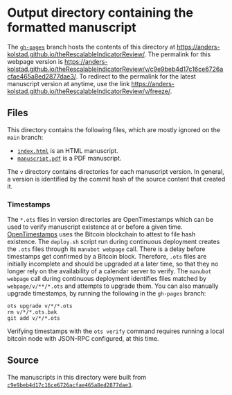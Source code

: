 # Output directory containing the formatted manuscript

The [`gh-pages`](https://github.com/anders-kolstad/theRescalableIndicatorReview/tree/gh-pages) branch hosts the contents of this directory at <https://anders-kolstad.github.io/theRescalableIndicatorReview/>.
The permalink for this webpage version is <https://anders-kolstad.github.io/theRescalableIndicatorReview/v/c9e9beb4d17c16ce6726acfae465a8ed2877dae3/>.
To redirect to the permalink for the latest manuscript version at anytime, use the link <https://anders-kolstad.github.io/theRescalableIndicatorReview/v/freeze/>.

## Files

This directory contains the following files, which are mostly ignored on the `main` branch:

+ [`index.html`](index.html) is an HTML manuscript.
+ [`manuscript.pdf`](manuscript.pdf) is a PDF manuscript.

The `v` directory contains directories for each manuscript version.
In general, a version is identified by the commit hash of the source content that created it.

### Timestamps

The `*.ots` files in version directories are OpenTimestamps which can be used to verify manuscript existence at or before a given time.
[OpenTimestamps](https://opentimestamps.org/) uses the Bitcoin blockchain to attest to file hash existence.
The `deploy.sh` script run during continuous deployment creates the `.ots` files through its `manubot webpage` call.
There is a delay before timestamps get confirmed by a Bitcoin block.
Therefore, `.ots` files are initially incomplete and should be upgraded at a later time, so that they no longer rely on the availability of a calendar server to verify.
The `manubot webpage` call during continuous deployment identifies files matched by `webpage/v/**/*.ots` and attempts to upgrade them.
You can also manually upgrade timestamps, by running the following in the `gh-pages` branch:

```shell
ots upgrade v/*/*.ots
rm v/*/*.ots.bak
git add v/*/*.ots
```

Verifying timestamps with the `ots verify` command requires running a local bitcoin node with JSON-RPC configured, at this time.

## Source

The manuscripts in this directory were built from
[`c9e9beb4d17c16ce6726acfae465a8ed2877dae3`](https://github.com/anders-kolstad/theRescalableIndicatorReview/commit/c9e9beb4d17c16ce6726acfae465a8ed2877dae3).
